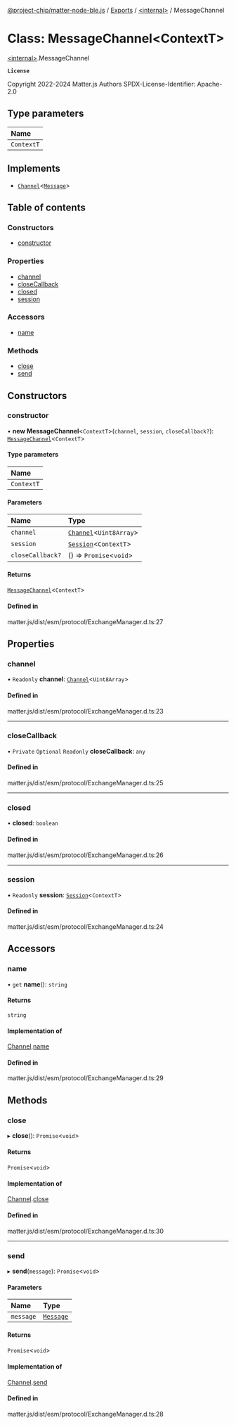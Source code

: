 [@project-chip/matter-node-ble.js](../README.md) / [Exports](../modules.md) / [\<internal\>](../modules/internal_.md) / MessageChannel

# Class: MessageChannel\<ContextT\>

[\<internal\>](../modules/internal_.md).MessageChannel

**`License`**

Copyright 2022-2024 Matter.js Authors
SPDX-License-Identifier: Apache-2.0

## Type parameters

| Name |
| :------ |
| `ContextT` |

## Implements

- [`Channel`](../interfaces/internal_.Channel.md)\<[`Message`](../interfaces/internal_.Message.md)\>

## Table of contents

### Constructors

- [constructor](internal_.MessageChannel.md#constructor)

### Properties

- [channel](internal_.MessageChannel.md#channel)
- [closeCallback](internal_.MessageChannel.md#closecallback)
- [closed](internal_.MessageChannel.md#closed)
- [session](internal_.MessageChannel.md#session)

### Accessors

- [name](internal_.MessageChannel.md#name)

### Methods

- [close](internal_.MessageChannel.md#close)
- [send](internal_.MessageChannel.md#send)

## Constructors

### constructor

• **new MessageChannel**\<`ContextT`\>(`channel`, `session`, `closeCallback?`): [`MessageChannel`](internal_.MessageChannel.md)\<`ContextT`\>

#### Type parameters

| Name |
| :------ |
| `ContextT` |

#### Parameters

| Name | Type |
| :------ | :------ |
| `channel` | [`Channel`](../interfaces/internal_.Channel.md)\<`Uint8Array`\> |
| `session` | [`Session`](internal_.Session.md)\<`ContextT`\> |
| `closeCallback?` | () => `Promise`\<`void`\> |

#### Returns

[`MessageChannel`](internal_.MessageChannel.md)\<`ContextT`\>

#### Defined in

matter.js/dist/esm/protocol/ExchangeManager.d.ts:27

## Properties

### channel

• `Readonly` **channel**: [`Channel`](../interfaces/internal_.Channel.md)\<`Uint8Array`\>

#### Defined in

matter.js/dist/esm/protocol/ExchangeManager.d.ts:23

___

### closeCallback

• `Private` `Optional` `Readonly` **closeCallback**: `any`

#### Defined in

matter.js/dist/esm/protocol/ExchangeManager.d.ts:25

___

### closed

• **closed**: `boolean`

#### Defined in

matter.js/dist/esm/protocol/ExchangeManager.d.ts:26

___

### session

• `Readonly` **session**: [`Session`](internal_.Session.md)\<`ContextT`\>

#### Defined in

matter.js/dist/esm/protocol/ExchangeManager.d.ts:24

## Accessors

### name

• `get` **name**(): `string`

#### Returns

`string`

#### Implementation of

[Channel](../interfaces/internal_.Channel.md).[name](../interfaces/internal_.Channel.md#name)

#### Defined in

matter.js/dist/esm/protocol/ExchangeManager.d.ts:29

## Methods

### close

▸ **close**(): `Promise`\<`void`\>

#### Returns

`Promise`\<`void`\>

#### Implementation of

[Channel](../interfaces/internal_.Channel.md).[close](../interfaces/internal_.Channel.md#close)

#### Defined in

matter.js/dist/esm/protocol/ExchangeManager.d.ts:30

___

### send

▸ **send**(`message`): `Promise`\<`void`\>

#### Parameters

| Name | Type |
| :------ | :------ |
| `message` | [`Message`](../interfaces/internal_.Message.md) |

#### Returns

`Promise`\<`void`\>

#### Implementation of

[Channel](../interfaces/internal_.Channel.md).[send](../interfaces/internal_.Channel.md#send)

#### Defined in

matter.js/dist/esm/protocol/ExchangeManager.d.ts:28
